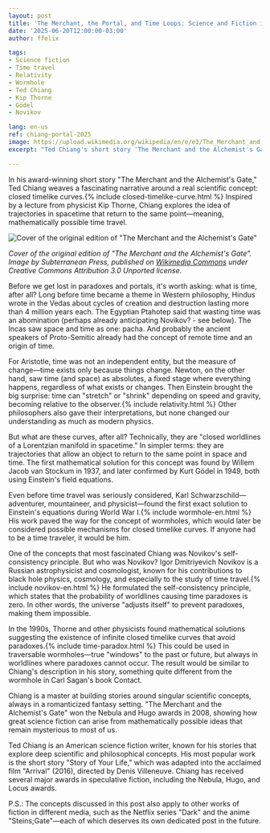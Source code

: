 ```yaml
---
layout: post
title: 'The Merchant, the Portal, and Time Loops: Science and Fiction in Ted Chiang'
date: '2025-06-20T12:00:00-03:00'
author: ffelix

tags:
- Science fiction
- Time travel
- Relativity
- Wormhole
- Ted Chiang
- Kip Thorne
- Gödel
- Novikov

lang: en-us
ref: chiang-portal-2025
image: https://upload.wikimedia.org/wikipedia/en/e/e3/The_Merchant_and_the_Alchemist%27s_Gate.jpg
excerpt: "Ted Chiang's short story 'The Merchant and the Alchemist's Gate' explores closed timelike curves and the science of time travel, blending real physics with fiction. Inspired by Kip Thorne, Chiang discusses paradoxes, wormholes, and Novikov's self-consistency principle."

---
```


In his award-winning short story "The Merchant and the Alchemist's Gate," Ted Chiang weaves a fascinating narrative around a real scientific concept: closed timelike curves.{% include closed-timelike-curve.html %} Inspired by a lecture from physicist Kip Thorne, Chiang explores the idea of trajectories in spacetime that return to the same point—meaning, mathematically possible time travel.
<!--more-->

![Cover of the original edition of "The Merchant and the Alchemist's Gate"](https://upload.wikimedia.org/wikipedia/en/e/e3/The_Merchant_and_the_Alchemist%27s_Gate.jpg)

*Cover of the original edition of "The Merchant and the Alchemist's Gate". Image by Subterranean Press, published on [Wikimedia Commons](https://en.wikipedia.org/wiki/File:The_Merchant_and_the_Alchemist%27s_Gate.jpg) under Creative Commons Attribution 3.0 Unported license.*

Before we get lost in paradoxes and portals, it's worth asking: what is time, after all? Long before time became a theme in Western philosophy, Hindus wrote in the Vedas about cycles of creation and destruction lasting more than 4 million years each. The Egyptian Ptahotep said that wasting time was an abomination (perhaps already anticipating Novikov? - see below). The Incas saw space and time as one: pacha. And probably the ancient speakers of Proto-Semitic already had the concept of remote time and an origin of time.

For Aristotle, time was not an independent entity, but the measure of change—time exists only because things change. Newton, on the other hand, saw time (and space) as absolutes, a fixed stage where everything happens, regardless of what exists or changes. Then Einstein brought the big surprise: time can "stretch" or "shrink" depending on speed and gravity, becoming relative to the observer.{% include relativity.html %} Other philosophers also gave their interpretations, but none changed our understanding as much as modern physics.

But what are these curves, after all? Technically, they are "closed worldlines of a Lorentzian manifold in spacetime." In simpler terms: they are trajectories that allow an object to return to the same point in space and time. The first mathematical solution for this concept was found by Willem Jacob van Stockum in 1937, and later confirmed by Kurt Gödel in 1949, both using Einstein's field equations.

Even before time travel was seriously considered, Karl Schwarzschild—adventurer, mountaineer, and physicist—found the first exact solution to Einstein's equations during World War I.{% include wormhole-en.html %} His work paved the way for the concept of wormholes, which would later be considered possible mechanisms for closed timelike curves. If anyone had to be a time traveler, it would be him.

One of the concepts that most fascinated Chiang was Novikov's self-consistency principle. But who was Novikov? Igor Dmitriyevich Novikov is a Russian astrophysicist and cosmologist, known for his contributions to black hole physics, cosmology, and especially to the study of time travel.{% include novikov-en.html %} He formulated the self-consistency principle, which states that the probability of worldlines causing time paradoxes is zero. In other words, the universe "adjusts itself" to prevent paradoxes, making them impossible.

In the 1990s, Thorne and other physicists found mathematical solutions suggesting the existence of infinite closed timelike curves that avoid paradoxes.{% include time-paradox.html %} This could be used in traversable wormholes—true "windows" to the past or future, but always in worldlines where paradoxes cannot occur. The result would be similar to Chiang's description in his story, something quite different from the wormhole in Carl Sagan's book Contact.

Chiang is a master at building stories around singular scientific concepts, always in a romanticized fantasy setting. "The Merchant and the Alchemist's Gate" won the Nebula and Hugo awards in 2008, showing how great science fiction can arise from mathematically possible ideas that remain mysterious to most of us.

Ted Chiang is an American science fiction writer, known for his stories that explore deep scientific and philosophical concepts. His most popular work is the short story "Story of Your Life," which was adapted into the acclaimed film "Arrival" (2016), directed by Denis Villeneuve. Chiang has received several major awards in speculative fiction, including the Nebula, Hugo, and Locus awards.

P.S.: The concepts discussed in this post also apply to other works of fiction in different media, such as the Netflix series "Dark" and the anime "Steins;Gate"—each of which deserves its own dedicated post in the future.
